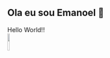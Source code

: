## Ola eu sou Emanoel 👋

<div class="menu">
Hello World!!
</div>
<img   src= "https://images.pexels.com/photos/546819/pexels-photo-546819.jpeg?auto=compress&cs=tinysrgb&w=1260&h=750&dpr=1" height=10% width=auto>



